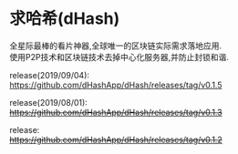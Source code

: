 # 求哈希(dHash)


全星际最棒的看片神器,全球唯一的区块链实际需求落地应用.  
使用P2P技术和区块链技术去掉中心化服务器,并防止封锁和谐.

release(2019/09/04):  
https://github.com/dHashApp/dHash/releases/tag/v0.1.5

release(2019/08/01):  
~~https://github.com/dHashApp/dHash/releases/tag/v0.1.3~~

release:  
~~https://github.com/dHashApp/dHash/releases/tag/v0.1.2~~

